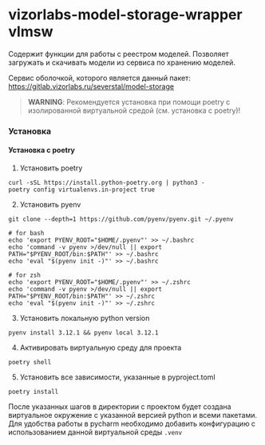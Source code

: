 # vizorlabs-model-storage-wrapper vlmsw

Содержит функции для работы с реестром моделей. Позволяет загружать и скачивать модели из сервиса по хранению моделей.

Сервис оболочкой, которого является данный пакет: https://gitlab.vizorlabs.ru/severstal/model-storage


> **WARNING**: Рекомендуется установка при помощи poetry с изолированной виртуальной средой (см. установка с poetry)!

### Установка


#### Установка с poetry
1. Установить poetry
```shell
curl -sSL https://install.python-poetry.org | python3 -
poetry config virtualenvs.in-project true
```
2. Установить pyenv
```shell
git clone --depth=1 https://github.com/pyenv/pyenv.git ~/.pyenv

# for bash
echo 'export PYENV_ROOT="$HOME/.pyenv"' >> ~/.bashrc
echo 'command -v pyenv >/dev/null || export PATH="$PYENV_ROOT/bin:$PATH"' >> ~/.bashrc
echo 'eval "$(pyenv init -)"' >> ~/.bashrc

# for zsh
echo 'export PYENV_ROOT="$HOME/.pyenv"' >> ~/.zshrc
echo 'command -v pyenv >/dev/null || export PATH="$PYENV_ROOT/bin:$PATH"' >> ~/.zshrc
echo 'eval "$(pyenv init -)"' >> ~/.zshrc
```

3. Установить локальную python version
```shell
pyenv install 3.12.1 && pyenv local 3.12.1
```
4. Активировать виртуальную среду для проекта
```shell
poetry shell
```
5. Установить все зависимости, указанные в pyproject.toml
```shell
poetry install
```

После указанных шагов в директории с проектом будет создана виртуальное окружение с указанной версией python и всеми пакетами.
Для удобства работы в pycharm необходимо добавить конфигурацию с использованием данной виртуальной среды `.venv`
